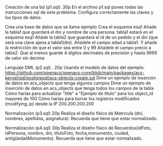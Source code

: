 Creación de una bd (p1.sql) .30p
En el archivo p1.sql pones todas las instrucciones sql de este problema. Configura correctamente las claves y los tipos de datos.

Crea una base de datos que se llame ejemplo
Crea el esquema esq1
Añade la tabla1 que guardará el dni y nombre de una persona. tabla1 estará en el esquema esq1
Añáde la tabla2 que guardará el id de un pedido y el dni (que será una clave ajena a tabla1(dni).
Añádele el campo edad a tabla1. Y añade la restricción de que el valor sea entre 0 y 99
Añádele el campo precio a tabla2. Que al menos guarde 4 dígitos decimales de precisión y hasta 9999 de valor sin decima

Lenguaje DML (p2.sql) . 20p
Usando el modelo de datos del ejemplo: https://github.com/openacs/openacs-core/blob/main/packages/acs-kernel/sql/postgresql/acs-objects-create.sql
Dime un ejemplo de inserción de datos en acs_objects que tenga algunos campos
Dime un ejemplo de inserción de datos en acs_objects que tenga todos los campos de la tabla
Cómo harías para actualizar "title" a "Ejemplo de título" para los object_id mayores de 100
Cómo harías para borrar los registros modificados (modifying_ip) desde la IP 200.200.200.200

Normalización (p3.sql) 20p
Realiza el diseño físico de
Matricula (dni, nombres, apellidos, asignatura). Recuerda que tiene que estar normalizado.

Normalización (p4.sql) 30p
Realiza el diseño físico de
Recuerdos(idFoto, idPersona, nombre, dni, títuloFoto, fecha,monumento, ciudad, antigüedadMonumento). Recuerda que tiene que estar normalizado.